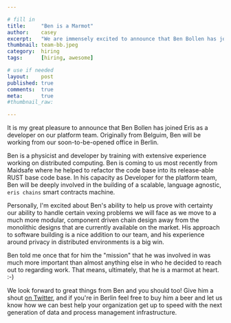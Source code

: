 ```yaml
---

# fill in
title:     "Ben is a Marmot"
author:    casey
excerpt:   "We are immensely excited to announce that Ben Bollen has joined Eris as a Developer on our Platform Team."
thumbnail: team-bb.jpeg
category:  hiring
tags:      [hiring, awesome]

# use if needed
layout:    post
published: true
comments:  true
meta:      true
#thumbnail_raw:

---
```


It is my great pleasure to announce that Ben Bollen has joined Eris as a developer on our platform team. Originally from Belguim, Ben will be working from our soon-to-be-opened office in Berlin.

Ben is a physicist and developer by training with extensive experience working on distributed computing. Ben is coming to us most recently from Maidsafe where he helped to refactor the code base into its release-able RUST base code base. In his capacity as Developer for the platform team, Ben will be deeply involved in the building of a scalable, language agnostic, `eris chains` smart contracts machine.

Personally, I'm excited about Ben's ability to help us prove with certainty our ability to handle certain vexing problems we will face as we move to a much more modular, component driven chain design away from the monolithic designs that are currently available on the market. His approach to software building is a nice addition to our team, and his experience around privacy in distributed environments is a big win.

Ben told me once that for him the "mission" that he was involved in was much more important than almost anything else in who he decided to reach out to regarding work. That means, ultimately, that he is a marmot at heart. :-)

We look forward to great things from Ben and you should too! Give him a shout [on Twitter](https://twitter.com/benjaminbollen), and if you're in Berlin feel free to buy him a beer and let us know how we can best help your organization get up to speed with the next generation of data and process management infrastructure.
